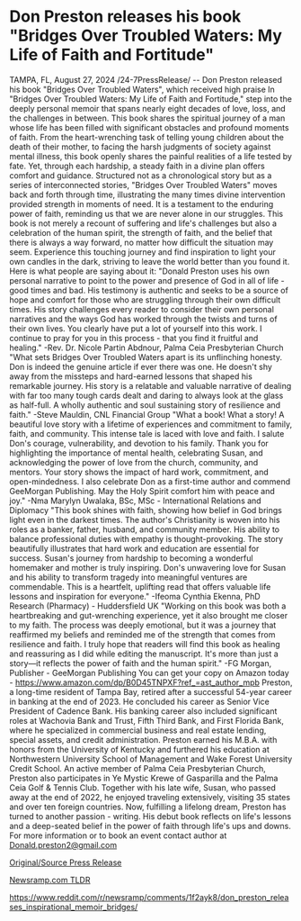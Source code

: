 # Don Preston releases his book "Bridges Over Troubled Waters: My Life of Faith and Fortitude"

TAMPA, FL, August 27, 2024 /24-7PressRelease/ -- Don Preston released his book "Bridges Over Troubled Waters", which received high praise  In "Bridges Over Troubled Waters: My Life of Faith and Fortitude," step into the deeply personal memoir that spans nearly eight decades of love, loss, and the challenges in between. This book shares the spiritual journey of a man whose life has been filled with significant obstacles and profound moments of faith. From the heart-wrenching task of telling young children about the death of their mother, to facing the harsh judgments of society against mental illness, this book openly shares the painful realities of a life tested by fate. Yet, through each hardship, a steady faith in a divine plan offers comfort and guidance.  Structured not as a chronological story but as a series of interconnected stories, "Bridges Over Troubled Waters" moves back and forth through time, illustrating the many times divine intervention provided strength in moments of need. It is a testament to the enduring power of faith, reminding us that we are never alone in our struggles.  This book is not merely a recount of suffering and life's challenges but also a celebration of the human spirit, the strength of faith, and the belief that there is always a way forward, no matter how difficult the situation may seem. Experience this touching journey and find inspiration to light your own candles in the dark, striving to leave the world better than you found it.  Here is what people are saying about it:  "Donald Preston uses his own personal narrative to point to the power and presence of God in all of life - good times and bad. His testimony is authentic and seeks to be a source of hope and comfort for those who are struggling through their own difficult times. His story challenges every reader to consider their own personal narratives and the ways God has worked through the twists and turns of their own lives. You clearly have put a lot of yourself into this work. I continue to pray for you in this process - that you find it fruitful and healing." -Rev. Dr. Nicole Partin Abdnour, Palma Ceia Presbyterian Church  "What sets Bridges Over Troubled Waters apart is its unflinching honesty. Don is indeed the genuine article if ever there was one. He doesn't shy away from the missteps and hard-earned lessons that shaped his remarkable journey. His story is a relatable and valuable narrative of dealing with far too many tough cards dealt and daring to always look at the glass as half-full. A wholly authentic and soul sustaining story of resilience and faith." -Steve Mauldin, CNL Financial Group  "What a book! What a story! A beautiful love story with a lifetime of experiences and commitment to family, faith, and community. This intense tale is laced with love and faith. I salute Don's courage, vulnerability, and devotion to his family. Thank you for highlighting the importance of mental health, celebrating Susan, and acknowledging the power of love from the church, community, and mentors. Your story shows the impact of hard work, commitment, and open-mindedness. I also celebrate Don as a first-time author and commend GeeMorgan Publishing. May the Holy Spirit comfort him with peace and joy." -Nma Marylyn Uwalaka, BSc, MSc - International Relations and Diplomacy  "This book shines with faith, showing how belief in God brings light even in the darkest times. The author's Christianity is woven into his roles as a banker, father, husband, and community member. His ability to balance professional duties with empathy is thought-provoking. The story beautifully illustrates that hard work and education are essential for success. Susan's journey from hardship to becoming a wonderful homemaker and mother is truly inspiring. Don's unwavering love for Susan and his ability to transform tragedy into meaningful ventures are commendable. This is a heartfelt, uplifting read that offers valuable life lessons and inspiration for everyone." -Ifeoma Cynthia Ekenna, PhD Research (Pharmacy) - Huddersfield UK  "Working on this book was both a heartbreaking and gut-wrenching experience, yet it also brought me closer to my faith. The process was deeply emotional, but it was a journey that reaffirmed my beliefs and reminded me of the strength that comes from resilience and faith. I truly hope that readers will find this book as healing and reassuring as I did while editing the manuscript. It's more than just a story—it reflects the power of faith and the human spirit." -FG Morgan, Publisher - GeeMorgan Publishing  You can get your copy on Amazon today - https://www.amazon.com/dp/B0D45TNPXF?ref_=ast_author_mpb  Preston, a long-time resident of Tampa Bay, retired after a successful 54-year career in banking at the end of 2023. He concluded his career as Senior Vice President of Cadence Bank. His banking career also included significant roles at Wachovia Bank and Trust, Fifth Third Bank, and First Florida Bank, where he specialized in commercial business and real estate lending, special assets, and credit administration.  Preston earned his M.B.A. with honors from the University of Kentucky and furthered his education at Northwestern University School of Management and Wake Forest University Credit School.  An active member of Palma Ceia Presbyterian Church, Preston also participates in Ye Mystic Krewe of Gasparilla and the Palma Ceia Golf & Tennis Club. Together with his late wife, Susan, who passed away at the end of 2022, he enjoyed traveling extensively, visiting 35 states and over ten foreign countries.  Now, fulfilling a lifelong dream, Preston has turned to another passion - writing. His debut book reflects on life's lessons and a deep-seated belief in the power of faith through life's ups and downs.  For more information or to book an event contact author at  Donald.preston2@gmail.com 

[Original/Source Press Release](https://www.24-7pressrelease.com/press-release/513800/don-preston-releases-his-book-bridges-over-troubled-waters-my-life-of-faith-and-fortitude)
                    

[Newsramp.com TLDR](None) 

https://www.reddit.com/r/newsramp/comments/1f2ayk8/don_preston_releases_inspirational_memoir_bridges/
